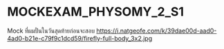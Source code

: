 # MOCKEXAM_PHYSOMY_2_S1
Mock ที่ผมปั่นในวันสุดท้ายก่อนจะสอบ
https://i.natgeofe.com/k/39dae00d-aad0-4ad0-b21e-c79f9c1dcd59/firefly-full-body_3x2.jpg
